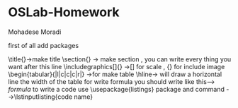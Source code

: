 # OSLab-Homework
Mohadese Moradi

first of all add  packages 

\title{}->make title
\section{} -> make section , you can write every thing you want after this line
\includegraphics[]{} ->[] for scale , {} for include image
\begin{tabular}{|l|c|c|c|r|} ->for make table 
\hline-> will draw a horizontal line the width of the table
for write formula you should write like this--> $formula$
to write a code use \usepackage{listings} package and command -->\lstinputlisting{code name}


